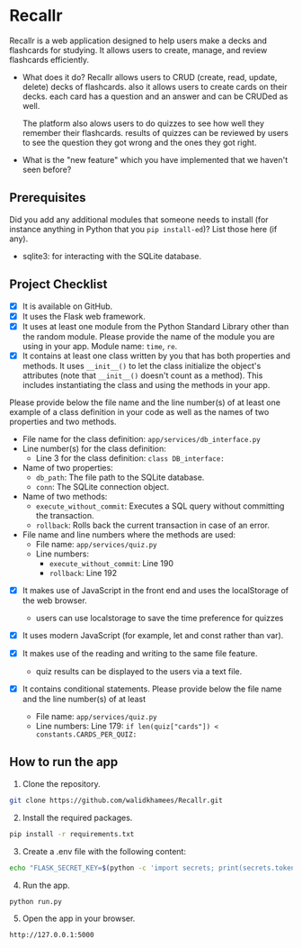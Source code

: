 # Recallr
Recallr is a web application designed to help users make a decks and flashcards for studying. It allows users to create, manage, and review flashcards efficiently.

- What does it do?
  Recallr allows users to CRUD (create, read, update, delete) decks of flashcards.
  also it allows users to create cards on their decks.
  each card has a question and an answer and can be CRUDed as well.

  The platform also alows users to do quizzes to see how well they remember their flashcards.
  results of quizzes can be reviewed by users to see the question they got wrong and the ones they got right.


- What is the "new feature" which you have implemented that we haven't seen before?
<!-- - [ ] The new feature is the ability to create flashcards with AI assistance from a piece of text.  -->


## Prerequisites

Did you add any additional modules that someone needs to install (for instance anything in Python that you `pip install-ed`)?  List those here (if any).

- sqlite3: for interacting with the SQLite database.


## Project Checklist

- [x] It is available on GitHub.
- [x] It uses the Flask web framework.
- [x] It uses at least one module from the Python Standard Library other than the random module. Please provide the name of the module you are using in your app. Module name: `time`, `re`.
- [x] It contains at least one class written by you that has both properties and methods. It uses `__init__()` to let the class initialize the object's attributes (note that  `__init__()` doesn't count as a method). This includes instantiating the class and using the methods in your app.

Please provide below the file name and the line number(s) of at least one example of a class definition in your code as well as the names of two properties and two methods.
  - File name for the class definition: `app/services/db_interface.py`
  - Line number(s) for the class definition:
    - Line 3 for the class definition: `class DB_interface:`
  - Name of two properties:
    - `db_path`: The file path to the SQLite database.
    - `conn`: The SQLite connection object.
  - Name of two methods:
    - `execute_without_commit`: Executes a SQL query without committing the transaction.
    - `rollback`: Rolls back the current transaction in case of an error.
  - File name and line numbers where the methods are used:
    - File name: `app/services/quiz.py`
    - Line numbers:
      - `execute_without_commit`: Line 190
      - `rollback`: Line 192

- [x] It makes use of JavaScript in the front end and uses the localStorage of the web browser.
  - users can use localstorage to save the time preference for quizzes

- [x] It uses modern JavaScript (for example, let and const rather than var).

- [x] It makes use of the reading and writing to the same file feature.
  - quiz results can be displayed to the users via a text file.

- [x] It contains conditional statements. Please provide below the file name and the line number(s) of at least
  - File name: `app/services/quiz.py`
  - Line numbers: Line 179: `if len(quiz["cards"]) < constants.CARDS_PER_QUIZ:`

## How to run the app

1. Clone the repository.
```bash
git clone https://github.com/walidkhamees/Recallr.git
```

2. Install the required packages.
```bash
pip install -r requirements.txt
```

3. Create a .env file with the following content:
```bash
echo "FLASK_SECRET_KEY=$(python -c 'import secrets; print(secrets.token_hex(32))')" >> .env
```

4. Run the app.
```bash
python run.py
```

5. Open the app in your browser.
```bash
http://127.0.0.1:5000
```

